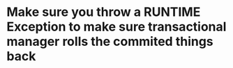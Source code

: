 # Make sure you throw a RUNTIME Exception to make sure transactional manager rolls the commited things back
